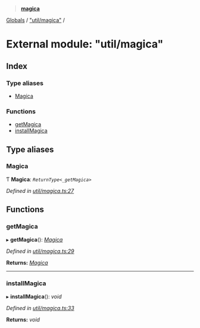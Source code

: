 > **[magica](../README.md)**

[Globals](../README.md) / ["util/magica"](_util_magica_.md) /

# External module: "util/magica"

## Index

### Type aliases

* [Magica](_util_magica_.md#magica)

### Functions

* [getMagica](_util_magica_.md#getmagica)
* [installMagica](_util_magica_.md#installmagica)

## Type aliases

###  Magica

Ƭ **Magica**: *`ReturnType<_getMagica>`*

*Defined in [util/magica.ts:27](https://github.com/cancerberoSgx/magica/blob/cf74fdd/src/util/magica.ts#L27)*

## Functions

###  getMagica

▸ **getMagica**(): *[Magica](_util_magica_.md#magica)*

*Defined in [util/magica.ts:29](https://github.com/cancerberoSgx/magica/blob/cf74fdd/src/util/magica.ts#L29)*

**Returns:** *[Magica](_util_magica_.md#magica)*

___

###  installMagica

▸ **installMagica**(): *void*

*Defined in [util/magica.ts:33](https://github.com/cancerberoSgx/magica/blob/cf74fdd/src/util/magica.ts#L33)*

**Returns:** *void*